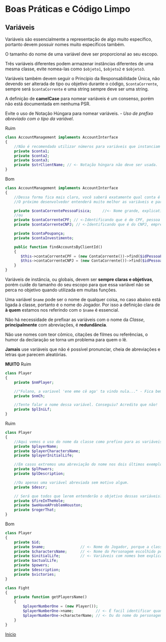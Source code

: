 # Boas Práticas e Código Limpo

## Variáveis

Variáveis são essencialmente a representação de algo muito específico, portanto devem possuir nomes muito específicos também.

O tamanho do nome de uma variável deve ser proporcional ao seu escopo.

Três variáveis diferentes podem armazenar instâncias diferentes de uma mesma classe, evite nomea-las como `$objeto1`, `$objeto2` e `$objeto3`.

Variáveis também devem seguir o Princípio da Responsabilidade Única, não devendo ser alterada de tipo ou objetivo durante o código, `$contaCorrente`, sempre será `$contaCorrente` e uma string sempre deve ser uma string.

A definição de **camelCase** para nomear variáveis é um consenso, porém não está documentada em nenhuma PSR.

Evite o uso de Notação Húngara para nomear variáveis. _- Uso de prefixo abreviado com o tipo da variável_.

Ruim

```PHP
class AccountManagement implements AccountInterface
{
    //Não é recomendado utilizar números para variáveis que instanciam o mesmo objeto.
    private $conta1;
    private $conta2;
    private $conta3;
    private $strClientName; // <- Notação húngara não deve ser usada.
}
```

Bom

```PHP
class AccountManagement implements AccountInterface
{
    //Dessa forma fica mais claro, você saberá exatamente qual conta é o que no futuro do código
    //O próximo desenvolvedor entenderá muito melhor as variáveis e para que elas servem.

    private $contaCorrentePessoaFisica;     //<- Nome grande, explicativo.
    //ou
    private $contaCorrenteCPF; // <-Identificando que é de CPF, pessoa física.
    private $contaCorrenteCNPJ; // <-Identificando que é do CNPJ, empresa.

    private $contaPoupança;
    private $contaInvestimento;

    public function findAccountsByClientId()
    {
       $this->contaCorrenteCPF = (new ContaCorrente())->find($idPessoaFisica);
       $this->contaCorrenteCNPJ = (new ContaCorrente())->find($idPessoaJuridica);
    }
}
```

Variáveis de instância, ou globais, devem ser **sempre claras e objetivas**, porém cuide do tamanho do seu escopo para que essa variável não se perca no objetivo quando utilizada em muitas funções.

Uma variável `$name` pode ser o nome de qualquer coisa, no caso abaixo está ligada à classe, portanto é o nome do Jogador. Por isso a definição clara de **à quem** estamos nos referindo com o `$name` é essencial.

Não há necessidade de prefixar as variáveis com o nome da _Classe_, **principalmente** com abreviações, é **redundância**.

Não use nomes com teor cômico, citações de filmes ou referências, o humor da declaração se torna um problema para quem o lê.

**Jamais** use variáveis que não é possível pronunciar, cheia de abreviações e letras que parecem aleatórias.

**MUITO** Ruim

```PHP
class Player
{
    private $nmPlayer;

    //"Fulano, a variavel 'ene eme cê aga' ta vindo nula..." - Fica bem estranho essa conversa né?
    private $nmCh;

    //Tente falar o nome dessa variável. Conseguiu? Acredito que não!
    private $plIniLf;
}
```

Ruim

```PHP
class Player
{
    //Aqui vemos o uso do nome da classe como prefixo para as variáveis
    private $playerName;
    private $playerCharactersName;
    private $playerInitialLife;

    //Em casos extremos uma abreviação do nome nos dois últimos exemplos.
    private $plPowers;
    private $plDescription;

    //Ou apenas uma variável abreviada sem motivo algum.
    private $descr;

    // Será que todos que lerem entenderão o objetivo dessas variáveis?
    private $fireInTheHole;
    private $weHaveAProblemHouston;
    private $rogerThat;
}
```

Bom

```PHP
class Player
{
    private $id;
    private $name;                // <- Nome do Jogador, porque a classe se refere à ele.
    private $charactersName;      // <- Nome do Personagem escolhido pelo jogador.
    private $initialLife;         // <- Variáveis com nomes bem explicativos;
    private $actualLife;
    private $powers;
    private $description;
    private $victories;
}

class Fight
{
    private function getPlayersName()
    {
        $playerNumberOne = (new Player());
        $playerNumberOne->name;          // <- É facil identificar quando se trata do nome do Player.
        $playerNumberOne->characterName; // <- Ou do nome do personagem do Player.
    }
}
```

[Início](PHP.md)
